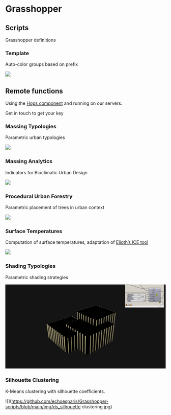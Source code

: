 # Grasshopper

## Scripts

Grasshopper definitions

### Template

Auto-color groups based on prefix  

![](https://github.com/echoesparis/scripts/blob/main/img/os_gh-template.gif)



## Remote functions

Using the [Hops component](https://developer.rhino3d.com/guides/compute/hops-component/) and running on our servers. 

Get in touch to get your key 

### Massing Typologies

Parametric urban typologies

![](https://github.com/echoesparis/scripts/blob/main/img/urb_massing-typologies.gif)

### Massing Analytics

Indicators for Bioclimatic Urban Design 

![](https://github.com/echoesparis/scripts/blob/main/img/ee_massing-analytics.gif)

### Procedural Urban Forestry

Parametric placement of trees in urban context 

![](https://github.com/echoesparis/Grasshopper-scripts/blob/main/img/vm_procedural-forestry_example.gif)

### Surface Temperatures

Computation of surface temperatures, adaptation of [Elioth’s ICE tool](https://github.com/Art-Ev/ICEtool) 

![](https://github.com/echoesparis/scripts/blob/main/img/ee_surface%20temperature_example.gif)

### Shading Typologies

Parametric shading strategies 

![](https://github.com/echoesparis/Grasshopper-scripts/blob/main/img/ad_shading-T1.gif)

### Silhouette Clustering

K-Means clustering with silhouette coefficients.

![](https://github.com/echoesparis/Grasshopper-scripts/blob/main/img/ds_silhouette clustering.jpg)
